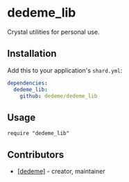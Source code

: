 # dedeme_lib

Crystal utilities for personal use.

## Installation

Add this to your application's `shard.yml`:

```yaml
dependencies:
  dedeme_lib:
    github: dedeme/dedeme_lib
```

## Usage

```crystal
require "dedeme_lib"
```

## Contributors

- [[dedeme]](https://github.com/dedeme/dedeme_lib)  - creator, maintainer
